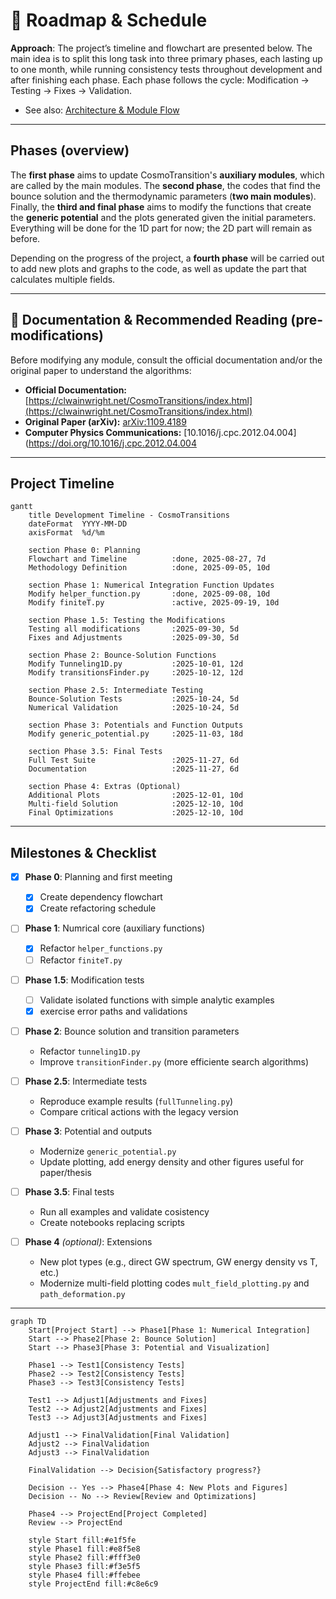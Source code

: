 # 📅 Roadmap & Schedule

**Approach**: The project’s timeline and flowchart are presented below. The main idea is to split this long task into three primary phases, each lasting up to one month, while running consistency tests throughout development and after finishing each phase. Each phase follows the cycle: Modification → Testing → Fixes → Validation.

- See also: [Architecture & Module Flow](architecture.md)

---
## Phases (overview)
  The **first phase** aims to update CosmoTransition's **auxiliary modules**, which are called by the main modules. The **second phase**, the codes that find the bounce solution and the thermodynamic parameters (**two main modules**). Finally, the **third and final phase** aims to modify the functions that create the **generic potential** and the plots generated given the initial parameters. Everything will be done for the 1D part for now; the 2D part will remain as before.

Depending on the progress of the project, a **fourth phase** will be carried out to add new plots and graphs to the code, as well as update the part that calculates multiple fields.

---

## 📖 Documentation & Recommended Reading (pre-modifications)
Before modifying any module, consult the official documentation and/or the original paper to understand the algorithms:

- **Official Documentation:**[https://clwainwright.net/CosmoTransitions/index.html](https://clwainwright.net/CosmoTransitions/index.html)
- **Original Paper (arXiv):** [arXiv:1109.4189](https://arxiv.org/abs/1109.4189)
- **Computer Physics Communications:** [10.1016/j.cpc.2012.04.004](https://doi.org/10.1016/j.cpc.2012.04.004

---

## Project Timeline

```mermaid
gantt
    title Development Timeline - CosmoTransitions
    dateFormat  YYYY-MM-DD
    axisFormat  %d/%m
    
    section Phase 0: Planning
    Flowchart and Timeline          :done, 2025-08-27, 7d
    Methodology Definition          :done, 2025-09-05, 10d
    
    section Phase 1: Numerical Integration Function Updates
    Modify helper_function.py       :done, 2025-09-08, 10d
    Modify finiteT.py               :active, 2025-09-19, 10d
    
    section Phase 1.5: Testing the Modifications
    Testing all modifications       :2025-09-30, 5d
    Fixes and Adjustments           :2025-09-30, 5d
    
    section Phase 2: Bounce-Solution Functions
    Modify Tunneling1D.py           :2025-10-01, 12d
    Modify transitionsFinder.py     :2025-10-12, 12d
    
    section Phase 2.5: Intermediate Testing
    Bounce-Solution Tests           :2025-10-24, 5d
    Numerical Validation            :2025-10-24, 5d
    
    section Phase 3: Potentials and Function Outputs
    Modify generic_potential.py     :2025-11-03, 18d
    
    section Phase 3.5: Final Tests
    Full Test Suite                 :2025-11-27, 6d
    Documentation                   :2025-11-27, 6d
    
    section Phase 4: Extras (Optional)
    Additional Plots                :2025-12-01, 10d
    Multi-field Solution            :2025-12-10, 10d
    Final Optimizations             :2025-12-10, 10d
```
---
## Milestones & Checklist
- [x] **Phase 0**: Planning and first meeting 
  - [x] Create dependency flowchart 
  - [x] Create refactoring schedule 

- [ ] **Phase 1**: Numrical core (auxiliary functions) 
  - [x] Refactor `helper_functions.py`
  - [ ] Refactor `finiteT.py`

- [ ] **Phase 1.5**: Modification tests 
  - [ ] Validate isolated functions with simple analytic examples  
  - [x] exercise error paths and validations

- [ ] **Phase 2**: Bounce solution and transition parameters 
  - Refactor `tunneling1D.py`  
  - Improve `transitionFinder.py` (more efficiente search algorithms)  

- [ ] **Phase 2.5**: Intermediate tests  
  - Reproduce example results (`fullTunneling.py`)  
  - Compare critical actions with the legacy version 

- [ ] **Phase 3**: Potential and outputs  
  - Modernize `generic_potential.py` 
  - Update plotting, add energy density and other figures useful for paper/thesis

- [ ] **Phase 3.5**: Final tests
  - Run all examples and validate cosistency 
  - Create notebooks replacing scripts

- [ ] **Phase 4** *(optional)*: Extensions
  - New plot types (e.g., direct GW spectrum, GW energy density vs T, etc.) 
  - Modernize multi-field plotting codes `mult_field_plotting.py` and `path_deformation.py`
---

```mermaid
graph TD
    Start[Project Start] --> Phase1[Phase 1: Numerical Integration]
    Start --> Phase2[Phase 2: Bounce Solution]
    Start --> Phase3[Phase 3: Potential and Visualization]
    
    Phase1 --> Test1[Consistency Tests]
    Phase2 --> Test2[Consistency Tests]
    Phase3 --> Test3[Consistency Tests]
    
    Test1 --> Adjust1[Adjustments and Fixes]
    Test2 --> Adjust2[Adjustments and Fixes]
    Test3 --> Adjust3[Adjustments and Fixes]
    
    Adjust1 --> FinalValidation[Final Validation]
    Adjust2 --> FinalValidation
    Adjust3 --> FinalValidation
    
    FinalValidation --> Decision{Satisfactory progress?}
    
    Decision -- Yes --> Phase4[Phase 4: New Plots and Figures]
    Decision -- No --> Review[Review and Optimizations]
    
    Phase4 --> ProjectEnd[Project Completed]
    Review --> ProjectEnd

    style Start fill:#e1f5fe
    style Phase1 fill:#e8f5e8
    style Phase2 fill:#fff3e0
    style Phase3 fill:#f3e5f5
    style Phase4 fill:#ffebee
    style ProjectEnd fill:#c8e6c9
```



